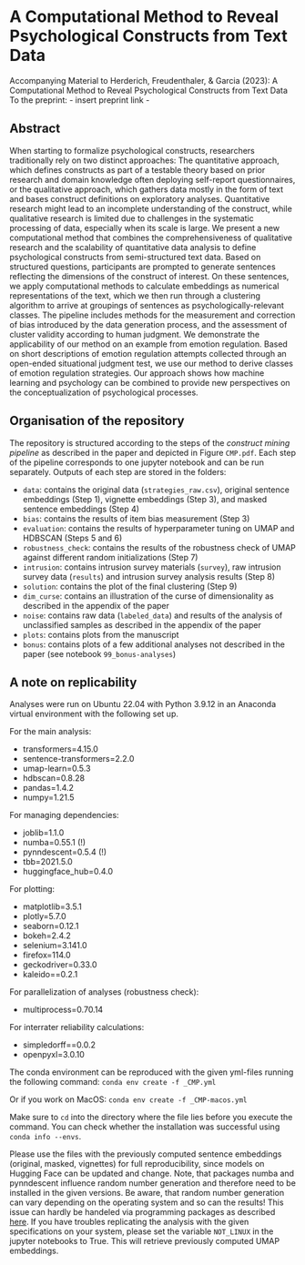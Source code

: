 # A Computational Method to Reveal Psychological Constructs from Text Data
Accompanying Material to Herderich, Freudenthaler, &amp; Garcia (2023): A Computational Method to Reveal Psychological Constructs from Text Data <br>
To the preprint: - insert preprint link -

## Abstract
When starting to formalize psychological constructs, researchers traditionally rely on two distinct approaches: The quantitative approach, which defines 
constructs as part of a testable theory based on prior research and domain knowledge often deploying self-report questionnaires, or the qualitative approach, 
which gathers data mostly in the form of text and bases construct definitions on exploratory analyses. Quantitative research might lead to an incomplete 
understanding of the construct, while qualitative research is limited due to challenges in the systematic processing of data, especially when its 
scale is large. We present a new computational method that combines the comprehensiveness of qualitative research and the scalability of quantitative 
data analysis to define psychological constructs from semi-structured text data. Based on structured questions, participants are prompted to generate 
sentences reflecting the dimensions of the construct of interest. On these sentences, we apply computational methods to calculate embeddings as numerical 
representations of the text, which we then run through a clustering algorithm to arrive at groupings of sentences as psychologically-relevant classes. 
The pipeline includes methods for the measurement and correction of bias introduced by the data generation process, and the assessment of cluster 
validity according to human judgment. We demonstrate the applicability of our method on an example from emotion regulation. Based on short descriptions of 
emotion regulation attempts collected through an open-ended situational judgment test, we use our method to derive classes of emotion regulation strategies.
Our approach shows how machine learning and psychology can be combined to provide new perspectives on the conceptualization of psychological processes.

## Organisation of the repository
The repository is structured according to the steps of the _construct mining pipeline_ as described in the paper and depicted in Figure `CMP.pdf`. Each step of the pipeline corresponds to one jupyter notebook and can be run separately. Outputs of each step are stored in the folders:
* `data`: contains the original data (`strategies_raw.csv`), original sentence embeddings (Step 1), vignette embeddings (Step 3), and masked sentence embeddings (Step 4)
* `bias`: contains the results of item bias measurement (Step 3)
* `evaluation`: contains the results of hyperparameter tuning on UMAP and HDBSCAN (Steps 5 and 6)
* `robustness_check`: contains the results of the robustness check of UMAP against different random initializations (Step 7)
* `intrusion`: contains intrusion survey materials (`survey`), raw intrusion survey data (`results`) and intrusion survey analysis results (Step 8)
* `solution`: contains the plot of the final clustering (Step 9)
* `dim_curse`: contains an illustration of the curse of dimensionality as described in the appendix of the paper
* `noise`: contains raw data (`labeled_data`) and results of the analysis of unclassified samples as described in the appendix of the paper
* `plots`: contains plots from the manuscript
* `bonus`: contains plots of a few additional analyses not described in the paper (see notebook `99_bonus-analyses`)

## A note on replicability
Analyses were run on Ubuntu 22.04 with Python 3.9.12 in an Anaconda virtual environment with the following set up.

For the main analysis:
* transformers=4.15.0
* sentence-transformers=2.2.0
* umap-learn=0.5.3
* hdbscan=0.8.28
* pandas=1.4.2
* numpy=1.21.5

For managing dependencies:
* joblib=1.1.0
* numba=0.55.1 (!)
* pynndescent=0.5.4 (!)
* tbb=2021.5.0
* huggingface_hub=0.4.0

For plotting:
* matplotlib=3.5.1
* plotly=5.7.0
* seaborn=0.12.1
* bokeh=2.4.2
* selenium=3.141.0
* firefox=114.0
* geckodriver=0.33.0
* kaleido==0.2.1

For parallelization of analyses (robustness check):
* multiprocess=0.70.14

For interrater reliability calculations:
* simpledorff==0.0.2
* openpyxl=3.0.10

The conda environment can be reproduced with the given yml-files running the following command:
`conda env create -f _CMP.yml`

Or if you work on MacOS:
`conda env create -f _CMP-macos.yml`

Make sure to `cd` into the directory where the file lies before you execute the command. You can check whether the installation was successful using `conda info --envs`.

Please use the files with the previously computed sentence embeddings (original, masked, vignettes) for full reproducibility, since models on Hugging Face can be updated and change. Note, that packages numba and pynndescent influence random number generation and therefore need to be installed in the given versions. Be aware, that random number generation can vary depending on the operating system and so can the results! This issue can hardly be handeled via programming packages as described [here](https://github.com/lmcinnes/umap/issues/153). If you have troubles replicating the analysis with the given specifications on your system, please set the variable `NOT_LINUX` in the jupyter notebooks to True. This will retrieve previously computed UMAP embeddings.
